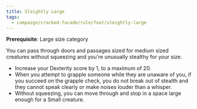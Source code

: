 ```yaml
---
title: Sleightly Large
tags:
  - campaign/cracked-facade/rule/feat/sleightly-large
---
```


**Prerequisite**: Large size category

You can pass through doors and passages sized for medium sized creatures without squeezing and you're unusually stealthy for your size.

- Increase your Dexterity score by 1, to a maximum of 20.
- When you attempt to grapple someone while they are unaware of you, if you succeed on the grapple check, you do not break out of stealth and they cannot speak clearly or make noises louder than a whisper.
- Without squeezing, you can move through and stop in a space large enough for a Small creature.
